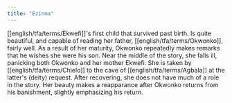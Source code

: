 ```yaml
---
title: "Ezinma"
---
```

[[english/tfa/terms/Ekwefi]]'s first child that survived past birth. Is quite beautiful, and capable of reading her father, [[english/tfa/terms/Okwonko]], fairly well. As a result of her maturity, Okwonko repeatedly makes remarks that he wishes she were his son. Near the middle of the story, she falls ill, panicking both Okwonko and her mother Ekwefi. She is taken by [[english/tfa/terms/Chielo]] to the cave of [[english/tfa/terms/Agbala]] at the latter's (deity) request. After recovering, she does not have much of a role in the story. Her beauty makes a reapparance after Okwonko returns from his banishment, slightly emphasizing his return. 